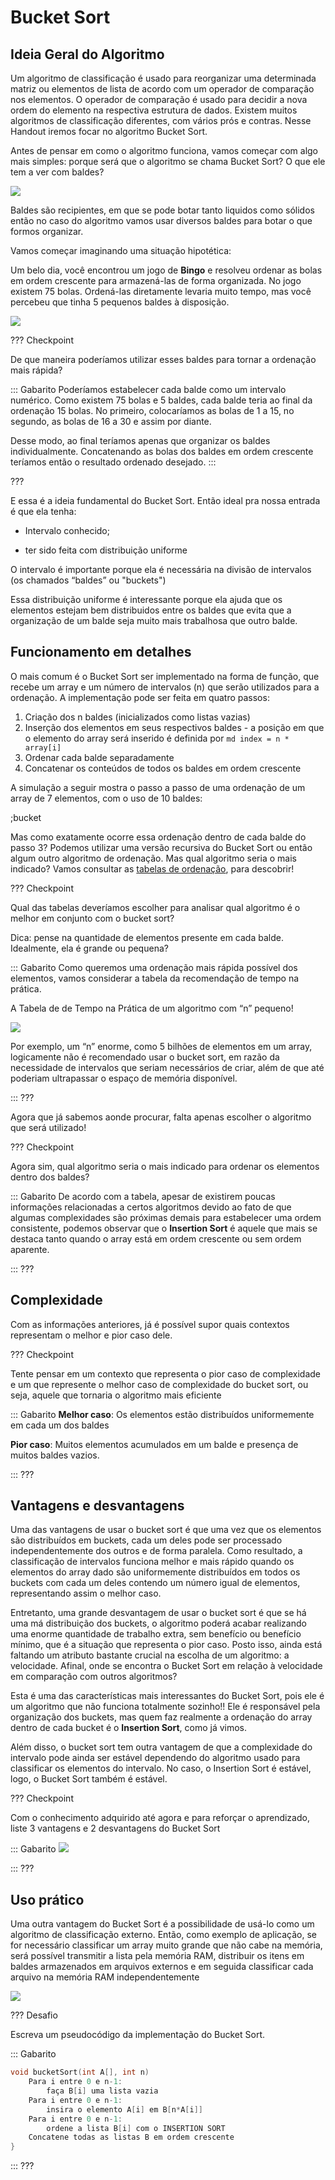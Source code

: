 Bucket Sort
======

Ideia Geral do Algoritmo
---------

Um algoritmo de classificação é usado para reorganizar uma determinada matriz ou elementos de lista de acordo com um operador de comparação nos elementos. O operador de comparação é usado para decidir a nova ordem do elemento na respectiva estrutura de dados.
Existem muitos algoritmos de classificação diferentes, com vários prós e contras. Nesse Handout iremos focar no algoritmo Bucket Sort.

Antes de pensar em como o algoritmo funciona, vamos começar com algo mais simples: 
porque será que o algoritmo se chama Bucket Sort? O que ele tem a ver com baldes?

![](bucket.jpg)

Baldes são recipientes, em que se pode botar tanto liquidos como sólidos então no 
caso do algoritmo vamos usar diversos baldes para botar o que formos organizar.

Vamos começar imaginando uma situação hipotética:

Um belo dia, você encontrou um jogo de **Bingo** e resolveu ordenar as bolas em ordem crescente para armazená-las de forma organizada. No jogo existem 75 bolas. Ordená-las diretamente levaria muito tempo, mas você percebeu que tinha 5 pequenos baldes à disposição.


![](bingo.png)



??? Checkpoint

De que maneira poderíamos utilizar esses baldes para tornar a ordenação mais rápida?

::: Gabarito
Poderíamos estabelecer cada balde como um intervalo numérico. Como existem 75 bolas e 5 baldes, cada balde teria ao final da ordenação 15 bolas. No primeiro, colocaríamos as bolas de 1 a 15, no segundo, as bolas de 16 a 30 e assim por diante.

Desse modo, ao final teríamos apenas que organizar os baldes individualmente. Concatenando as bolas dos baldes em ordem crescente teríamos então o resultado ordenado desejado.
:::

???


E essa é a ideia fundamental do Bucket Sort. 
Então ideal pra nossa entrada é que ela tenha:

* Intervalo conhecido;

* ter sido feita com distribuição uniforme

O intervalo é importante porque ela é necessária na divisão de intervalos (os chamados “baldes” ou "buckets")

Essa distribuição uniforme é interessante porque ela ajuda que os elementos estejam bem distribuidos entre os baldes que evita que a organização de um balde seja muito mais trabalhosa que outro balde. 

Funcionamento em detalhes
---------
O mais comum é o Bucket Sort ser implementado na forma de função, que recebe um array e um número de intervalos (n) que serão utilizados para a ordenação. 
A implementação pode ser feita em quatro passos:
1. Criação dos n baldes (inicializados como listas vazias)
2. Inserção dos elementos em seus respectivos baldes - a posição em que o elemento do array será inserido é definida por `md index = n * array[i]`
3. Ordenar cada balde separadamente
4. Concatenar os conteúdos de todos os baldes em ordem crescente

A simulação a seguir mostra o passo a passo de uma ordenação de um array de 7 elementos, com o uso de 10 baldes:

;bucket


Mas como exatamente ocorre essa ordenação dentro de cada balde do passo 3? 
Podemos utilizar uma versão recursiva do Bucket Sort ou então algum outro algoritmo de ordenação.
Mas qual algoritmo seria o mais indicado? Vamos consultar as  [tabelas de ordenação](https://ensino.hashi.pro.br/desprog/aula9/tabelas.html), para descobrir!


??? Checkpoint

Qual das tabelas deveríamos escolher para analisar qual algoritmo é o melhor em conjunto com o bucket sort?

Dica: pense na quantidade de elementos presente em cada balde. Idealmente, ela é grande ou pequena?

::: Gabarito
Como queremos uma ordenação mais rápida possível dos elementos, vamos considerar a tabela da recomendação de tempo na prática. 

A Tabela de de Tempo na Prática de um algoritmo com “n” pequeno!

![](tabela.png)

Por exemplo, um “n” enorme, como 5 bilhões de elementos em um array, logicamente não é recomendado usar o bucket sort, em razão da necessidade de intervalos que seriam necessários de criar, além de que até poderiam ultrapassar o espaço de memória disponível.

:::
???

Agora que já sabemos aonde procurar, falta apenas escolher o algoritmo que será utilizado!


??? Checkpoint

Agora sim, qual algoritmo seria o mais indicado para ordenar os elementos dentro dos baldes? 


::: Gabarito
De acordo com a tabela, apesar de existirem poucas informações relacionadas a certos algoritmos devido ao fato de que algumas complexidades são próximas demais para estabelecer uma ordem consistente, podemos observar que o **Insertion Sort** é aquele que mais se destaca tanto quando o array está em ordem crescente ou sem ordem aparente.

:::
???


Complexidade
---------
Com as informações anteriores, já é possível supor quais contextos representam o melhor e pior caso dele.


??? Checkpoint

Tente pensar em um contexto que representa o pior caso de complexidade e um que represente o melhor caso de complexidade do bucket sort, ou seja, aquele que tornaria o algoritmo mais eficiente


::: Gabarito
**Melhor caso**: Os elementos estão distribuídos uniformemente em cada um dos baldes


**Pior caso**: Muitos elementos acumulados em um balde e presença de muitos baldes vazios.

:::
???

Vantagens e desvantagens
---------
Uma das vantagens de usar o bucket sort é que uma vez que os elementos são distribuídos em buckets, cada um deles pode ser processado independentemente dos outros e de forma paralela. Como resultado, a classificação de intervalos funciona melhor e mais rápido quando os elementos do array dado são uniformemente distribuídos em todos os buckets com cada um deles contendo um número igual de elementos, representando assim o melhor caso.


Entretanto, uma grande desvantagem de usar o bucket sort é que se há uma má distribuição dos buckets, o algoritmo poderá acabar realizando uma enorme quantidade de trabalho extra, sem benefício ou benefício mínimo, que é a situação que representa o pior caso.
Posto isso, ainda está faltando um atributo bastante crucial na escolha de um algoritmo: a velocidade. Afinal, onde se encontra o Bucket Sort em relação à velocidade em comparação com outros algoritmos?


Esta é uma das características mais interessantes do Bucket Sort, pois ele é um algoritmo que não funciona totalmente sozinho!! Ele é responsável pela organização dos buckets, mas quem faz realmente a ordenação do array dentro de cada bucket é o **Insertion Sort**, como já vimos.


Além disso, o bucket sort tem outra vantagem de que a complexidade do intervalo pode ainda ser estável dependendo do algoritmo usado para classificar os elementos do intervalo. No caso, o Insertion Sort é estável, logo, o Bucket Sort também é estável.


??? Checkpoint

Com o conhecimento adquirido até agora e para reforçar o aprendizado, liste 3 vantagens e 2 desvantagens do Bucket Sort

::: Gabarito
![](comparacao.png)

:::
???

Uso prático
---------

Uma outra vantagem do Bucket Sort é a possibilidade de usá-lo como um algoritmo de classificação externo. Então, como exemplo de aplicação, se for necessário classificar um array muito grande que não cabe na memória, será possível transmitir a lista pela memória RAM, distribuir os itens em baldes armazenados em arquivos externos e em seguida classificar cada arquivo na memória RAM independentemente 

![](ram.png)




??? Desafio

Escreva um pseudocódigo da implementação do Bucket Sort.



::: Gabarito
``` c
void bucketSort(int A[], int n)
    Para i entre 0 e n-1:
        faça B[i] uma lista vazia
    Para i entre 0 e n-1:
        insira o elemento A[i] em B[n*A[i]]
    Para i entre 0 e n-1:
        ordene a lista B[i] com o INSERTION SORT
    Concatene todas as listas B em ordem crescente
}
```
:::
???




